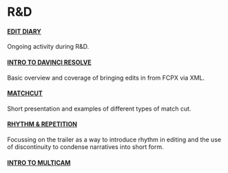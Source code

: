 # R&D

#### [EDIT DIARY](editdiary.md)

Ongoing activity during R&D.

#### [INTRO TO DAVINCI RESOLVE](introtodavinciresolve.md)

Basic overview and coverage of bringing edits in from FCPX via XML.

#### [MATCHCUT](matchcut.md)

Short presentation and examples of different types of match cut.

#### [RHYTHM & REPETITION](rhythm.md)

Focussing on the trailer as a way to introduce rhythm in editing and the use of discontinuity to condense narratives into short form.

#### [INTRO TO MULTICAM](multicam.md)

